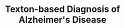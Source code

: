 ---
id:             2013-textons
title:          "Texton-based Diagnosis of Alzheimer's Disease"
authors:        <b>Pedro Morgado</b>, Margarida Silveira and Durval C Costa
venue:          IEEE Int. Workshop on Machine Learning for Signal Processing (MLSP), Southampton, UK, 2013.
year:           "2013"
thumbnail:      assets/publications/2013-textons/thumbnail.png
links:
    pdf:        assets/publications/2013-textons/paper.pdf
    poster:     assets/publications/2013-textons/poster.pdf
    bibtex:     assets/publications/2013-textons/ref.txt
---